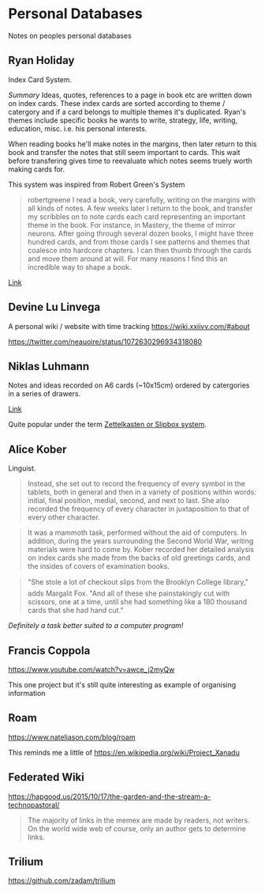 # Personal Databases

Notes on peoples personal databases

## Ryan Holiday

Index Card System. 

*Summary*
Ideas, quotes, references to a page in book etc are written down on index cards.
These index cards are sorted according to theme / catergory and if a card belongs to multiple themes it's duplicated.
Ryan's themes include specific books he wants to write, strategy, life, writing, education, misc. i.e. his personal interests.

When reading books he'll make notes in the margins, then later return to this book and transfer the notes that still seem important to cards. This wait before transfering gives time to reevaluate which notes seems truely worth making cards for.

This system was inspired from Robert Green's System

> robertgreene I read a book, very carefully, writing on the margins with all kinds of notes. A few weeks later I return to the book, and transfer my scribbles on to note cards each card representing an important theme in the book. For instance, in Mastery, the theme of mirror neurons. After going through several dozen books, I might have three hundred cards, and from those cards I see patterns and themes that coalesce into hardcore chapters. I can then thumb through the cards and move them around at will. For many reasons I find this an incredible way to shape a book.

[Link](https://ryanholiday.net/the-notecard-system-the-key-for-remembering-organizing-and-using-everything-you-read)

## Devine Lu Linvega

A personal wiki / website with time tracking https://wiki.xxiivv.com/#about

https://twitter.com/neauoire/status/1072630296934318080

## Niklas Luhmann

Notes and ideas recorded on A6 cards (~10x15cm) ordered by catergories in a series of drawers. 

[Link](https://www.uni-bielefeld.de/soz/luhmann-archiv/pdf/jschmidt_niklas-luhmanns-card-index_-sociologica_2018_12-1.pdf)

Quite popular under the term [Zettelkasten or Slipbox system](https://www.lesswrong.com/posts/NfdHG6oHBJ8Qxc26s/the-zettelkasten-method-1). 

## Alice Kober

Linguist.

> Instead, she set out to record the frequency of every symbol in the tablets, both in general and then in a variety of positions within words: initial, final position, medial, second, and next to last. She also recorded the frequency of every character in juxtaposition to that of every other character.

> It was a mammoth task, performed without the aid of computers. In addition, during the years surrounding the Second World War, writing materials were hard to come by. Kober recorded her detailed analysis on index cards she made from the backs of old greetings cards, and the insides of covers of examination books.

> "She stole a lot of checkout slips from the Brooklyn College library," adds Margalit Fox. "And all of these she painstakingly cut with scissors, one at a time, until she had something like a 180 thousand cards that she had hand cut."

_Definitely a task better suited to a computer program!_

## Francis Coppola

https://www.youtube.com/watch?v=awce_j2myQw

This one project but it's still quite interesting as example of organising information

## Roam

https://www.nateliason.com/blog/roam

This reminds me a little of https://en.wikipedia.org/wiki/Project_Xanadu

## Federated Wiki

https://hapgood.us/2015/10/17/the-garden-and-the-stream-a-technopastoral/

> The majority of links in the memex are made by readers, not writers. On the world wide web of course, only an author gets to determine links.

## Trilium

https://github.com/zadam/trilium
